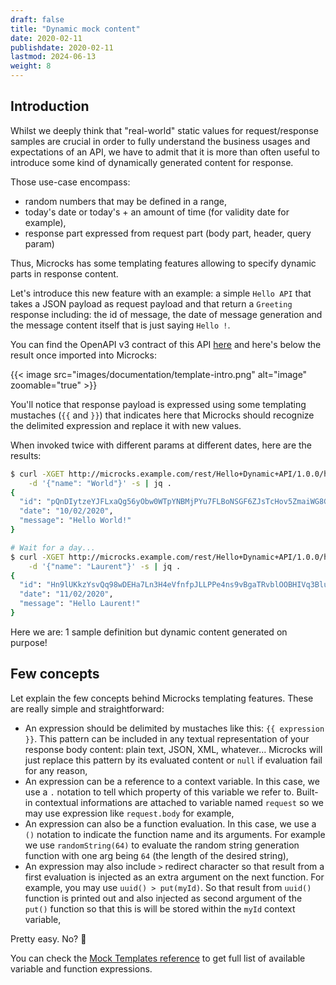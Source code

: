 ```yaml
---
draft: false
title: "Dynamic mock content"
date: 2020-02-11
publishdate: 2020-02-11
lastmod: 2024-06-13
weight: 8
---
```


## Introduction

Whilst we deeply think that "real-world" static values for request/response samples are crucial in order to fully understand the business usages and expectations of an API, we have to admit that it is more than often useful to introduce some kind of dynamically generated content for response. 

Those use-case encompass:

* random numbers that may be defined in a range,
* today's date or today's + an amount of time (for validity date for example),
* response part expressed from request part (body part, header, query param)

Thus, Microcks has some templating features allowing to specify dynamic parts in response content.

Let's introduce this new feature with an example: a simple `Hello API` that takes a JSON payload as request payload and that return a `Greeting` response including: the id of message, the date of message generation and the message content itself that is just saying `Hello !`.

You can find the OpenAPI v3 contract of this API [here](https://github.com/microcks/microcks/blob/master/webapp/src/test/resources/io/github/microcks/util/openapi/hello-dynamic-openapi.yaml) and here's below the result once imported into Microcks:

{{< image src="images/documentation/template-intro.png" alt="image" zoomable="true" >}}

You'll notice that response payload is expressed using some templating mustaches (`{{` and `}}`) that indicates here that Microcks should recognize the delimited expression and replace it with new values.

When invoked twice with different params at different dates, here are the results:

```sh
$ curl -XGET http://microcks.example.com/rest/Hello+Dynamic+API/1.0.0/hello -H 'Content-type: application/json' \
    -d '{"name": "World"}' -s | jq .
{
  "id": "pQnDIytzeYJFLxaQg56yObw0WTpYNBMjPYu7FLBoNSGF6ZJsTcHov5ZmaiWG8Gt8",
  "date": "10/02/2020",
  "message": "Hello World!"
}

# Wait for a day...
$ curl -XGET http://microcks.example.com/rest/Hello+Dynamic+API/1.0.0/hello -H 'Content-type: application/json' \
    -d '{"name": "Laurent"}' -s | jq .
{
  "id": "Hn9lUKkzYsvQq98wDEHa7Ln3H4eVfnfpJLLPPe4ns9vBgaTRvblOOBHIVq3BluEC",
  "date": "11/02/2020",
  "message": "Hello Laurent!"
}
```

Here we are: 1 sample definition but dynamic content generated on purpose!

## Few concepts

Let explain the few concepts behind Microcks templating features. These are really simple and straightforward: 

* An expression should be delimited by mustaches like this: `{{ expression }}`. This pattern can be included in any textual representation of your response body content: plain text, JSON, XML, whatever... Microcks will just replace this pattern by its evaluated content or `null` if evaluation fail for any reason,
* An expression can be a reference to a context variable. In this case, we use a `.` notation to tell which property of this variable we refer to. Built-in contextual informations are attached to variable named `request` so we may use expression like `request.body` for example,
* An expression can also be a function evaluation. In this case, we use a `()` notation to indicate the function name and its arguments. For example we use `randomString(64)` to evaluate the random string generation function with one arg being `64` (the length of the desired string),
* An expression may also include `>` redirect character so that result from a first evaluation is injected as an extra argument on the next function. For example, you may use `uuid() > put(myId)`. So that result from `uuid()` function is printed out and also injected as second argument of the `put()` function so that this is will be stored within the `myId` context variable,

Pretty easy. No? 🎉

You can check the [Mock Templates reference](/documentation/references/templates) to get full list of available variable and function expressions.